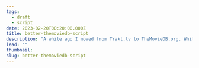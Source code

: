 ```yaml
---
tags:
  - draft
  - script
date: 2023-02-20T00:20:00.000Z
title: better-themoviedb-script
description: "A while ago I moved from Trakt.tv to TheMovieDB.org. While I love it, there are a few things it could be better. So I though: why not a script?"
lead: ""
thumbnail: 
slug: better-themoviedb-script
---
```

